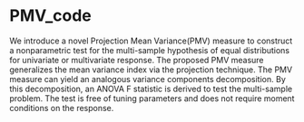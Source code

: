 # PMV_code
We introduce a novel Projection Mean Variance(PMV) measure to construct a  nonparametric test for the multi-sample hypothesis of equal distributions for univariate or multivariate response.
The proposed PMV measure generalizes the mean variance index via the projection technique. The PMV measure can yield an analogous variance components decomposition. By this decomposition, an ANOVA F statistic is derived to test the multi-sample problem. The test is free of tuning parameters and does not require moment conditions on the response.
